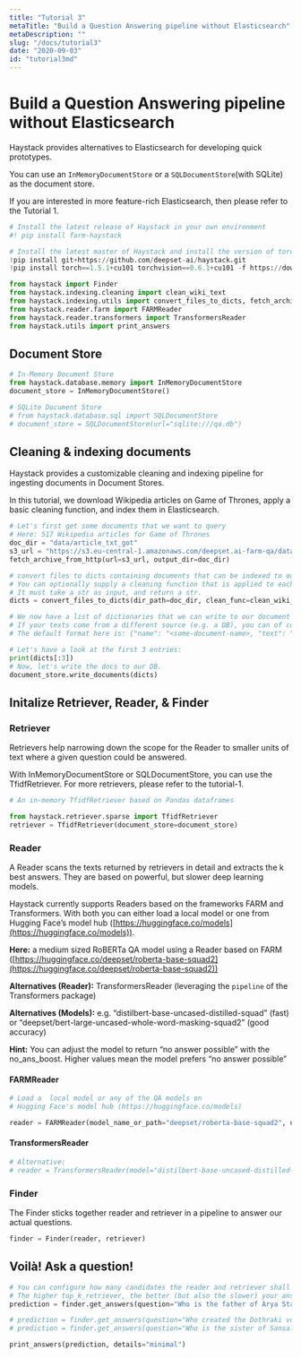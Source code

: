```yaml
---
title: "Tutorial 3"
metaTitle: "Build a Question Answering pipeline without Elasticsearch"
metaDescription: ""
slug: "/docs/tutorial3"
date: "2020-09-03"
id: "tutorial3md"
---
```


# Build a Question Answering pipeline without Elasticsearch

Haystack provides alternatives to Elasticsearch for developing quick
prototypes.

You can use an `InMemoryDocumentStore` or a
`SQLDocumentStore`(with SQLite) as the document store.

If you are interested in more feature-rich Elasticsearch, then please
refer to the Tutorial 1.

```python
# Install the latest release of Haystack in your own environment
#! pip install farm-haystack

# Install the latest master of Haystack and install the version of torch that works with the colab GPUs
!pip install git+https://github.com/deepset-ai/haystack.git
!pip install torch==1.5.1+cu101 torchvision==0.6.1+cu101 -f https://download.pytorch.org/whl/torch_stable.html
```

```python
from haystack import Finder
from haystack.indexing.cleaning import clean_wiki_text
from haystack.indexing.utils import convert_files_to_dicts, fetch_archive_from_http
from haystack.reader.farm import FARMReader
from haystack.reader.transformers import TransformersReader
from haystack.utils import print_answers
```

## Document Store

```python
# In-Memory Document Store
from haystack.database.memory import InMemoryDocumentStore
document_store = InMemoryDocumentStore()
```

```python
# SQLite Document Store
# from haystack.database.sql import SQLDocumentStore
# document_store = SQLDocumentStore(url="sqlite:///qa.db")
```

## Cleaning & indexing documents

Haystack provides a customizable cleaning and indexing pipeline for
ingesting documents in Document Stores.

In this tutorial, we download Wikipedia articles on Game of Thrones,
apply a basic cleaning function, and index them in Elasticsearch.

```python
# Let's first get some documents that we want to query
# Here: 517 Wikipedia articles for Game of Thrones
doc_dir = "data/article_txt_got"
s3_url = "https://s3.eu-central-1.amazonaws.com/deepset.ai-farm-qa/datasets/documents/wiki_gameofthrones_txt.zip"
fetch_archive_from_http(url=s3_url, output_dir=doc_dir)

# convert files to dicts containing documents that can be indexed to our datastore
# You can optionally supply a cleaning function that is applied to each doc (e.g. to remove footers)
# It must take a str as input, and return a str.
dicts = convert_files_to_dicts(dir_path=doc_dir, clean_func=clean_wiki_text, split_paragraphs=True)

# We now have a list of dictionaries that we can write to our document store.
# If your texts come from a different source (e.g. a DB), you can of course skip convert_files_to_dicts() and create the dictionaries yourself.
# The default format here is: {"name": "<some-document-name>, "text": "<the-actual-text>"}

# Let's have a look at the first 3 entries:
print(dicts[:3])
# Now, let's write the docs to our DB.
document_store.write_documents(dicts)
```

## Initalize Retriever, Reader, & Finder

### Retriever

Retrievers help narrowing down the scope for the Reader to smaller units
of text where a given question could be answered.

With InMemoryDocumentStore or SQLDocumentStore, you can use the
TfidfRetriever. For more retrievers, please refer to the tutorial-1.

```python
# An in-memory TfidfRetriever based on Pandas dataframes

from haystack.retriever.sparse import TfidfRetriever
retriever = TfidfRetriever(document_store=document_store)
```

### Reader

A Reader scans the texts returned by retrievers in detail and extracts
the k best answers. They are based on powerful, but slower deep learning
models.

Haystack currently supports Readers based on the frameworks FARM and
Transformers. With both you can either load a local model or one from
Hugging Face’s model hub ([https://huggingface.co/models](https://huggingface.co/models)).

**Here:** a medium sized RoBERTa QA model using a Reader based on FARM
([https://huggingface.co/deepset/roberta-base-squad2](https://huggingface.co/deepset/roberta-base-squad2))

**Alternatives (Reader):** TransformersReader (leveraging the
`pipeline` of the Transformers package)

**Alternatives (Models):**
e.g. “distilbert-base-uncased-distilled-squad” (fast) or
“deepset/bert-large-uncased-whole-word-masking-squad2” (good accuracy)

**Hint:** You can adjust the model to return “no answer possible” with
the no_ans_boost. Higher values mean the model prefers “no answer
possible”

#### FARMReader

```python
# Load a  local model or any of the QA models on
# Hugging Face's model hub (https://huggingface.co/models)

reader = FARMReader(model_name_or_path="deepset/roberta-base-squad2", use_gpu=False)
```

#### TransformersReader

```python
# Alternative:
# reader = TransformersReader(model="distilbert-base-uncased-distilled-squad", tokenizer="distilbert-base-uncased", use_gpu=-1)
```

### Finder

The Finder sticks together reader and retriever in a pipeline to answer
our actual questions.

```python
finder = Finder(reader, retriever)
```

## Voilà! Ask a question!

```python
# You can configure how many candidates the reader and retriever shall return
# The higher top_k_retriever, the better (but also the slower) your answers.
prediction = finder.get_answers(question="Who is the father of Arya Stark?", top_k_retriever=10, top_k_reader=5)
```

```python
# prediction = finder.get_answers(question="Who created the Dothraki vocabulary?", top_k_reader=5)
# prediction = finder.get_answers(question="Who is the sister of Sansa?", top_k_reader=5)
```

```python
print_answers(prediction, details="minimal")
```
